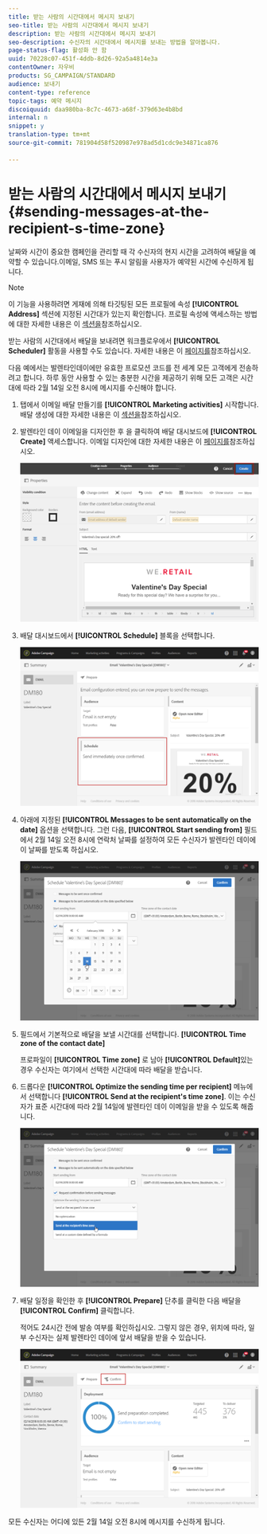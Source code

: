 ```yaml
---
title: 받는 사람의 시간대에서 메시지 보내기
seo-title: 받는 사람의 시간대에서 메시지 보내기
description: 받는 사람의 시간대에서 메시지 보내기
seo-description: 수신자의 시간대에서 메시지를 보내는 방법을 알아봅니다.
page-status-flag: 활성화 안 함
uuid: 70228c07-451f-4ddb-8d26-92a5a4814e3a
contentOwner: 자우비
products: SG_CAMPAIGN/STANDARD
audience: 보내기
content-type: reference
topic-tags: 예약 메시지
discoiquuid: daa980ba-8c7c-4673-a68f-379d63e4b8bd
internal: n
snippet: y
translation-type: tm+mt
source-git-commit: 781904d58f520987e978ad5d1cdc9e34871ca876

---
```



# 받는 사람의 시간대에서 메시지 보내기{#sending-messages-at-the-recipient-s-time-zone}

날짜와 시간이 중요한 캠페인을 관리할 때 각 수신자의 현지 시간을 고려하여 배달을 예약할 수 있습니다.이메일, SMS 또는 푸시 알림을 사용자가 예약된 시간에 수신하게 됩니다.

>[!NOTE]
>
>이 기능을 사용하려면 게재에 의해 타깃팅된 모든 프로필에 속성 **[!UICONTROL Address]** 섹션에 지정된 시간대가 있는지 확인합니다. 프로필 속성에 액세스하는 방법에 대한 자세한 내용은 이 [섹션을](../../audiences/using/editing-profiles.md)참조하십시오.

받는 사람의 시간대에서 배달을 보내려면 워크플로우에서 **[!UICONTROL Scheduler]** 활동을 사용할 수도 있습니다. 자세한 내용은 이 [페이지를](../../automating/using/scheduler.md)참조하십시오.

다음 예에서는 발렌타인데이에만 유효한 프로모션 코드를 전 세계 모든 고객에게 전송하려고 합니다. 하루 동안 사용할 수 있는 충분한 시간을 제공하기 위해 모든 고객은 시간대에 따라 2월 14일 오전 8시에 메시지를 수신해야 합니다.

1. 탭에서 이메일 배달 만들기를 **[!UICONTROL Marketing activities]** 시작합니다. 배달 생성에 대한 자세한 내용은 이 [섹션을](../../channels/using/creating-an-email.md)참조하십시오.
1. 발렌타인 데이 이메일을 디자인한 후 을 클릭하여 배달 대시보드에 **[!UICONTROL Create]** 액세스합니다. 이메일 디자인에 대한 자세한 내용은 이 [페이지를](../../designing/using/personalization.md#example-email-personalization)참조하십시오.

   ![](assets/send-time_opt_valentine_1.png)

1. 배달 대시보드에서 **[!UICONTROL Schedule]** 블록을 선택합니다.

   ![](assets/send-time_opt_valentine_2.png)

1. 아래에 지정된 **[!UICONTROL Messages to be sent automatically on the date]** 옵션을 선택합니다. 그런 다음, **[!UICONTROL Start sending from]** 필드에서 2월 14일 오전 8시에 연락처 날짜를 설정하여 모든 수신자가 발렌타인 데이에 이 날짜를 받도록 하십시오.

   ![](assets/send-time_opt_valentine.png)

1. 필드에서 기본적으로 배달을 보낼 시간대를 선택합니다. **[!UICONTROL Time zone of the contact date]**

   프로파일이 **[!UICONTROL Time zone]** 로 남아 **[!UICONTROL Default]**&#x200B;있는 경우 수신자는 여기에서 선택한 시간대에 따라 배달을 받습니다.

1. 드롭다운 **[!UICONTROL Optimize the sending time per recipient]** 메뉴에서 선택합니다 **[!UICONTROL Send at the recipient's time zone]**. 이는 수신자가 표준 시간대에 따라 2월 14일에 발렌타인 데이 이메일을 받을 수 있도록 해줍니다.

   ![](assets/send-time_opt_valentine_3.png)

1. 배달 일정을 확인한 후 **[!UICONTROL Prepare]** 단추를 클릭한 다음 배달을 **[!UICONTROL Confirm]** 클릭합니다.

   적어도 24시간 전에 발송 여부를 확인하십시오. 그렇지 않은 경우, 위치에 따라, 일부 수신자는 실제 발렌타인 데이에 앞서 배달을 받을 수 있습니다.

   ![](assets/send-time_opt_valentine_4.png)

모든 수신자는 어디에 있든 2월 14일 오전 8시에 메시지를 수신하게 됩니다.
